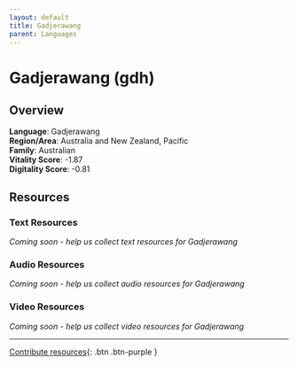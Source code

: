 ```yaml
---
layout: default
title: Gadjerawang
parent: Languages
---
```


# Gadjerawang (gdh)

## Overview

**Language**: Gadjerawang  
**Region/Area**: Australia and New Zealand, Pacific  
**Family**: Australian  
**Vitality Score**: -1.87  
**Digitality Score**: -0.81  

## Resources

### Text Resources
*Coming soon - help us collect text resources for Gadjerawang*

### Audio Resources
*Coming soon - help us collect audio resources for Gadjerawang*

### Video Resources
*Coming soon - help us collect video resources for Gadjerawang*

---

[Contribute resources](https://fairtrain.github.io/){: .btn .btn-purple }
